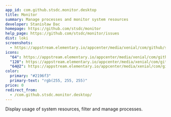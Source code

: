 ```yaml
---
app_id: com.github.stsdc.monitor.desktop
title: Monitor
summary: Manage processes and monitor system resources
developer: Stanisław Dac
homepage: https://github.com/stsdc/monitor
help_page: https://github.com/stsdc/monitor/issues
dist: loki
screenshots:
  - https://appstream.elementary.io/appcenter/media/xenial/com/github/stsdc.monitor.desktop/D632C328153741E57C5683732C1302CA/screenshots/image-1_orig.png
icons:
  "64": https://appstream.elementary.io/appcenter/media/xenial/com/github/stsdc.monitor.desktop/D632C328153741E57C5683732C1302CA/icons/64x64/com.github.stsdc.monitor_com.github.stsdc.monitor.png
  "128": https://appstream.elementary.io/appcenter/media/xenial/com/github/stsdc.monitor.desktop/D632C328153741E57C5683732C1302CA/icons/128x128/com.github.stsdc.monitor_com.github.stsdc.monitor.png
  "64@2": https://appstream.elementary.io/appcenter/media/xenial/com/github/stsdc.monitor.desktop/D632C328153741E57C5683732C1302CA/icons/64x64@2/com.github.stsdc.monitor_com.github.stsdc.monitor.png
color:
  primary: "#2196f3"
  primary-text: "rgb(255, 255, 255)"
price: 0
redirect_from:
  - /com.github.stsdc.monitor.desktop/
---
```


<p>Display usage of system resources, filter and manage processes.</p>